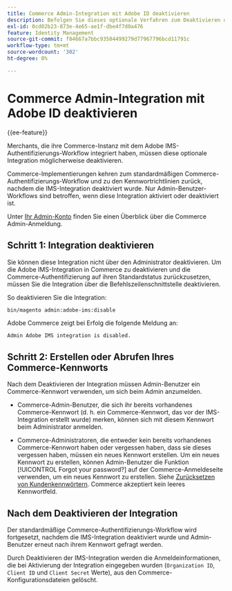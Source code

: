 ```yaml
---
title: Commerce Admin-Integration mit Adobe ID deaktivieren
description: Befolgen Sie dieses optionale Verfahren zum Deaktivieren der Adobe Commerce Admin-Integration mit Adobe IMS.
exl-id: 0cd02b23-873e-4e65-ae1f-dbe4f7d0a476
feature: Identity Management
source-git-commit: f84667a7bbc93504499279d77967796bcd11791c
workflow-type: tm+mt
source-wordcount: '302'
ht-degree: 0%

---
```


# Commerce Admin-Integration mit Adobe ID deaktivieren

{{ee-feature}}

Merchants, die ihre Commerce-Instanz mit dem Adobe IMS-Authentifizierungs-Workflow integriert haben, müssen diese optionale Integration möglicherweise deaktivieren.

Commerce-Implementierungen kehren zum standardmäßigen Commerce-Authentifizierungs-Workflow und zu den Kennwortrichtlinien zurück, nachdem die IMS-Integration deaktiviert wurde. Nur Admin-Benutzer-Workflows sind betroffen, wenn diese Integration aktiviert oder deaktiviert ist.

Unter [Ihr Admin-Konto](https://experienceleague.adobe.com/docs/commerce-admin/start/admin/admin-signin.html) finden Sie einen Überblick über die Commerce Admin-Anmeldung.

## Schritt 1: Integration deaktivieren

Sie können diese Integration nicht über den Administrator deaktivieren. Um die Adobe IMS-Integration in Commerce zu deaktivieren und die Commerce-Authentifizierung auf ihren Standardstatus zurückzusetzen, müssen Sie die Integration über die Befehlszeilenschnittstelle deaktivieren.

So deaktivieren Sie die Integration:

```bash
bin/magento admin:adobe-ims:disable
```

Adobe Commerce zeigt bei Erfolg die folgende Meldung an:

```terminal
Admin Adobe IMS integration is disabled.
```

## Schritt 2: Erstellen oder Abrufen Ihres Commerce-Kennworts

Nach dem Deaktivieren der Integration müssen Admin-Benutzer ein Commerce-Kennwort verwenden, um sich beim Admin anzumelden.

* Commerce-Admin-Benutzer, die sich ihr bereits vorhandenes Commerce-Kennwort (d. h. ein Commerce-Kennwort, das vor der IMS-Integration erstellt wurde) merken, können sich mit diesem Kennwort beim Administrator anmelden.

* Commerce-Administratoren, die entweder kein bereits vorhandenes Commerce-Kennwort haben oder vergessen haben, dass sie dieses vergessen haben, müssen ein neues Kennwort erstellen. Um ein neues Kennwort zu erstellen, können Admin-Benutzer die Funktion [!UICONTROL Forgot your password?] auf der Commerce-Anmeldeseite verwenden, um ein neues Kennwort zu erstellen. Siehe [Zurücksetzen von Kundenkennwörtern](https://experienceleague.adobe.com/docs/commerce-admin/customers/customer-accounts/configure/password-reset.html). Commerce akzeptiert kein leeres Kennwortfeld.

## Nach dem Deaktivieren der Integration

Der standardmäßige Commerce-Authentifizierungs-Workflow wird fortgesetzt, nachdem die IMS-Integration deaktiviert wurde und Admin-Benutzer erneut nach ihrem Kennwort gefragt werden.

Durch Deaktivieren der IMS-Integration werden die Anmeldeinformationen, die bei Aktivierung der Integration eingegeben wurden (`Organization ID`, `Client ID` und `Client Secret` Werte), aus den Commerce-Konfigurationsdateien gelöscht.
